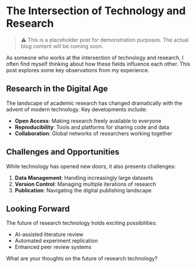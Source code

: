 # The Intersection of Technology and Research

> ⚠️ This is a placeholder post for demonstration purposes. The actual blog content will be coming soon.

As someone who works at the intersection of technology and research, I often find myself thinking about how these fields influence each other. This post explores some key observations from my experience.

## Research in the Digital Age

The landscape of academic research has changed dramatically with the advent of modern technology. Key developments include:

- **Open Access**: Making research freely available to everyone
- **Reproducibility**: Tools and platforms for sharing code and data
- **Collaboration**: Global networks of researchers working together

## Challenges and Opportunities

While technology has opened new doors, it also presents challenges:

1. **Data Management**: Handling increasingly large datasets
2. **Version Control**: Managing multiple iterations of research
3. **Publication**: Navigating the digital publishing landscape

## Looking Forward

The future of research technology holds exciting possibilities:
- AI-assisted literature review
- Automated experiment replication
- Enhanced peer review systems

What are your thoughts on the future of research technology?
